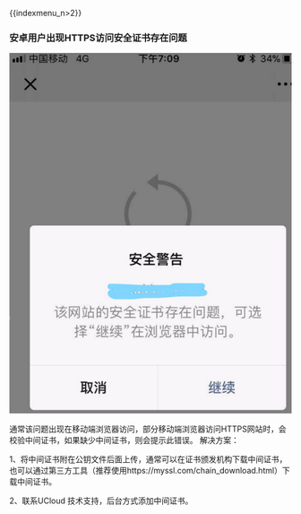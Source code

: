 {{indexmenu_n>2}}

### 安卓用户出现HTTPS访问安全证书存在问题

![](../../images/waf20.png)

通常该问题出现在移动端浏览器访问，部分移动端浏览器访问HTTPS网站时，会校验中间证书，如果缺少中间证书，则会提示此错误。 解决方案：

1、将中间证书附在公钥文件后面上传，通常可以在证书颁发机构下载中间证书，也可以通过第三方工具（推荐使用https://myssl.com/chain\_download.html）下载中间证书。

2、联系UCloud 技术支持，后台方式添加中间证书。

